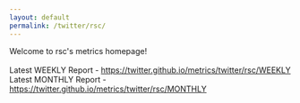 ```yaml
---
layout: default
permalink: /twitter/rsc/
---
```

Welcome to rsc's metrics homepage!
<br><br>
Latest WEEKLY Report - <a href="https://twitter.github.io/metrics/twitter/rsc/WEEKLY">https://twitter.github.io/metrics/twitter/rsc/WEEKLY</a>
<br>
Latest MONTHLY Report - <a href="https://twitter.github.io/metrics/twitter/rsc/MONTHLY">https://twitter.github.io/metrics/twitter/rsc/MONTHLY</a>
<br>
